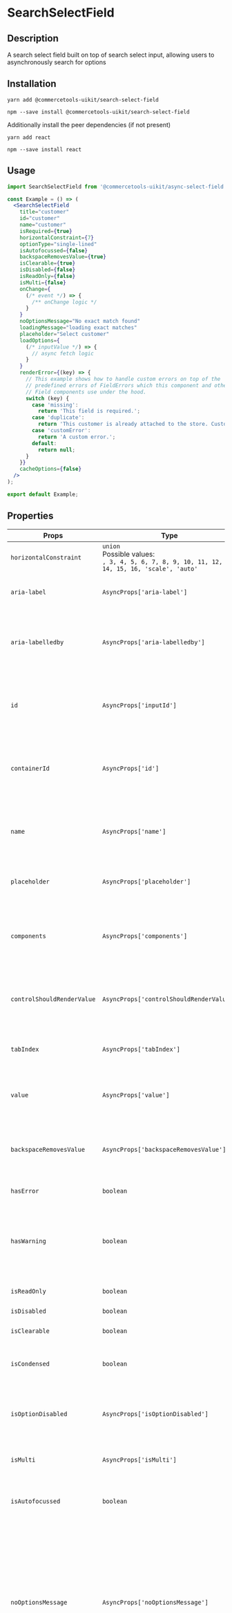 <!-- THIS IS AN AUTOGENERATED FILE. DO NOT EDIT THIS FILE DIRECTLY. -->
<!-- This file is created by the `yarn generate-readme` script. -->

# SearchSelectField

## Description

A search select field built on top of search select input, allowing users to asynchronously search for options

## Installation

```
yarn add @commercetools-uikit/search-select-field
```

```
npm --save install @commercetools-uikit/search-select-field
```

Additionally install the peer dependencies (if not present)

```
yarn add react
```

```
npm --save install react
```

## Usage

```jsx
import SearchSelectField from '@commercetools-uikit/async-select-field';

const Example = () => (
  <SearchSelectField
    title="customer"
    id="customer"
    name="customer"
    isRequired={true}
    horizontalConstraint={7}
    optionType="single-lined"
    isAutofocussed={false}
    backspaceRemovesValue={true}
    isClearable={true}
    isDisabled={false}
    isReadOnly={false}
    isMulti={false}
    onChange={
      (/* event */) => {
        /** onChange logic */
      }
    }
    noOptionsMessage="No exact match found"
    loadingMessage="loading exact matches"
    placeholder="Select customer"
    loadOptions={
      (/* inputValue */) => {
        // async fetch logic
      }
    }
    renderError={(key) => {
      // This example shows how to handle custom errors on top of the
      // predefined errors of FieldErrors which this component and other
      // Field components use under the hood.
      switch (key) {
        case 'missing':
          return 'This field is required.';
        case 'duplicate':
          return 'This customer is already attached to the store. Customers must be unique.';
        case 'customError':
          return 'A custom error.';
        default:
          return null;
      }
    }}
    cacheOptions={false}
  />
);

export default Example;
```

## Properties

| Props                      | Type                                                                                                  | Required | Default | Description                                                                                                                                                                                                                                                                                                                                                                 |
| -------------------------- | ----------------------------------------------------------------------------------------------------- | :------: | ------- | --------------------------------------------------------------------------------------------------------------------------------------------------------------------------------------------------------------------------------------------------------------------------------------------------------------------------------------------------------------------------- |
| `horizontalConstraint`     | `union`<br/>Possible values:<br/>`, 3, 4, 5, 6, 7, 8, 9, 10, 11, 12, 13, 14, 15, 16, 'scale', 'auto'` |          |         | Horizontal size limit of the input fields.                                                                                                                                                                                                                                                                                                                                  |
| `aria-label`               | `AsyncProps['aria-label']`                                                                            |          |         | Aria label (for assistive tech)&#xA;<br>&#xA;[Props from React select was used](https://react-select.com/props)                                                                                                                                                                                                                                                             |
| `aria-labelledby`          | `AsyncProps['aria-labelledby']`                                                                       |          |         | HTML ID of an element that should be used as the label (for assistive tech)&#xA;<br>&#xA;[Props from React select was used](https://react-select.com/props)                                                                                                                                                                                                                 |
| `id`                       | `AsyncProps['inputId']`                                                                               |          |         | The id of the search input. This forwarded as react-select's "inputId"&#xA;<br>&#xA;[Props from React select was used](https://react-select.com/props)                                                                                                                                                                                                                      |
| `containerId`              | `AsyncProps['id']`                                                                                    |          |         | The id to set on the SelectContainer component. This is forwarded as react-select's "id"&#xA;<br>&#xA;[Props from React select was used](https://react-select.com/props)                                                                                                                                                                                                    |
| `name`                     | `AsyncProps['name']`                                                                                  |          |         | Name of the HTML Input (optional - without this, no input will be rendered)&#xA;<br>&#xA;[Props from React select was used](https://react-select.com/props)                                                                                                                                                                                                                 |
| `placeholder`              | `AsyncProps['placeholder']`                                                                           |          |         | Placeholder text for the select value&#xA;<br>&#xA;[Props from React select was used](https://react-select.com/props)                                                                                                                                                                                                                                                       |
| `components`               | `AsyncProps['components']`                                                                            |          |         | Map of components to overwrite the default ones, see [what components you can override](https://react-select.com/components)&#xA;<br>&#xA;[Props from React select was used](https://react-select.com/props)                                                                                                                                                                |
| `controlShouldRenderValue` | `AsyncProps['controlShouldRenderValue']`                                                              |          | `true`  | Control whether the selected values should be rendered in the control&#xA;<br>&#xA;[Props from React select was used](https://react-select.com/props)                                                                                                                                                                                                                       |
| `tabIndex`                 | `AsyncProps['tabIndex']`                                                                              |          |         | Sets the tabIndex attribute on the input&#xA;<br>&#xA;[Props from React select was used](https://react-select.com/props)                                                                                                                                                                                                                                                    |
| `value`                    | `AsyncProps['value']`                                                                                 |          |         | The value of the select; reflected by the selected option&#xA;<br>&#xA;[Props from React select was used](https://react-select.com/props)                                                                                                                                                                                                                                   |
| `backspaceRemovesValue`    | `AsyncProps['backspaceRemovesValue']`                                                                 |          |         | Remove the currently focused option when the user presses backspace&#xA;<br>&#xA;[Props from React select was used](https://react-select.com/props)                                                                                                                                                                                                                         |
| `hasError`                 | `boolean`                                                                                             |          |         | Indicates the input field has an error                                                                                                                                                                                                                                                                                                                                      |
| `hasWarning`               | `boolean`                                                                                             |          |         | Indicates the input field has a warning&#xA;@deprecated Please use the `warnings` prop instead so users know the reason why the field is in warning state.                                                                                                                                                                                                                  |
| `isReadOnly`               | `boolean`                                                                                             |          |         | Is the select read-only                                                                                                                                                                                                                                                                                                                                                     |
| `isDisabled`               | `boolean`                                                                                             |          |         | Is the select disabled                                                                                                                                                                                                                                                                                                                                                      |
| `isClearable`              | `boolean`                                                                                             |          |         | Is the select value clearable                                                                                                                                                                                                                                                                                                                                               |
| `isCondensed`              | `boolean`                                                                                             |          |         | Whether the input and its options are rendered with condensed paddings                                                                                                                                                                                                                                                                                                      |
| `isOptionDisabled`         | `AsyncProps['isOptionDisabled']`                                                                      |          |         | Override the built-in logic to detect whether an option is disabled&#xA;<br>&#xA;[Props from React select was used](https://react-select.com/props)                                                                                                                                                                                                                         |
| `isMulti`                  | `AsyncProps['isMulti']`                                                                               |          |         | Support multiple selected options&#xA;<br>&#xA;[Props from React select was used](https://react-select.com/props)                                                                                                                                                                                                                                                           |
| `isAutofocussed`           | `boolean`                                                                                             |          |         | Focus the control when it is mounted. Renamed autoFocus of react-select                                                                                                                                                                                                                                                                                                     |
| `noOptionsMessage`         | `AsyncProps['noOptionsMessage']`                                                                      |          |         | Can be used to render a custom value when there are no options (either because of no search results, or all options have been used, or there were none in the first place). Gets called with `{ inputValue: String }`. `inputValue` will be an empty string when no search text is present.&#xA;<br>&#xA;[Props from React select was used](https://react-select.com/props) |
| `maxMenuHeight`            | `AsyncProps['maxMenuHeight']`                                                                         |          |         | Maximum height of the menu before scrolling&#xA;<br>&#xA;[Props from React select was used](https://react-select.com/props)                                                                                                                                                                                                                                                 |
| `menuPortalTarget`         | `AsyncProps['menuPortalTarget']`                                                                      |          |         | Dom element to portal the select menu to&#xA;<br>&#xA;[Props from React select was used](https://react-select.com/props)                                                                                                                                                                                                                                                    |
| `menuPortalZIndex`         | `number`                                                                                              |          |         | z-index value for the menu portal&#xA;<br>&#xA;Use in conjunction with `menuPortalTarget`                                                                                                                                                                                                                                                                                   |
| `menuShouldBlockScroll`    | `boolean`                                                                                             |          |         | whether the menu should block scroll while open                                                                                                                                                                                                                                                                                                                             |
| `showOptionGroupDivider`   | `boolean`                                                                                             |          |         | Determines if option groups will be separated by a divider                                                                                                                                                                                                                                                                                                                  |
| `onBlur`                   | `Function`<br/>[See signature.](#signature-onBlur)                                                    |          |         | Handle blur events on the control                                                                                                                                                                                                                                                                                                                                           |
| `onChange`                 | `Function`<br/>[See signature.](#signature-onChange)                                                  |          |         | Called with a fake event when value changes.&#xA;<br />&#xA;The event's `target.name` will be the `name` supplied in props. The event's `target.value` will hold the value. The value will be the selected option, or an array of options in case `isMulti` is `true`.                                                                                                      |
| `onFocus`                  | `AsyncProps['onFocus']`                                                                               |          |         | Handle focus events on the control&#xA;<br>&#xA;[Props from React select was used](https://react-select.com/props)                                                                                                                                                                                                                                                          |
| `onInputChange`            | `AsyncProps['onInputChange']`                                                                         |          |         | Handle change events on the input&#xA;<br>&#xA;[Props from React select was used](https://react-select.com/props)                                                                                                                                                                                                                                                           |
| `tabSelectsValue`          | `AsyncProps['tabSelectsValue']`                                                                       |          |         | Select the currently focused option when the user presses tab&#xA;<br>&#xA;[Props from React select was used](https://react-select.com/props)                                                                                                                                                                                                                               |
| `loadOptions`              | `AsyncProps['loadOptions']`                                                                           |    ✅    |         | Function that returns a promise, which is the set of options to be used once the promise resolves.&#xA;<br>&#xA;[Props from React select was used](https://react-select.com/props)                                                                                                                                                                                          |
| `loadingMessage`           | `union`<br/>Possible values:<br/>`string , (() => string)`                                            |          |         | The text shown while the options are being loaded                                                                                                                                                                                                                                                                                                                           |
| `cacheOptions`             | `AsyncProps['cacheOptions']`                                                                          |          |         | If cacheOptions is truthy, then the loaded data will be cached. The cache will remain until cacheOptions changes value.&#xA;<br>&#xA;[Props from React select was used](https://react-select.com/props)                                                                                                                                                                     |
| `filterOption`             | `AsyncProps['filterOption']`                                                                          |          |         | Custom method to filter whether an option should be displayed in the menu&#xA;<br>&#xA;[Props from React select was used](https://react-select.com/props)                                                                                                                                                                                                                   |
| `optionType`               | `union`<br/>Possible values:<br/>`'single-property' , 'double-property' , 'multiple-properties'`      |          |         | The style of the an option in the dropdown menu. It could be single lined option or an option with more and custom info                                                                                                                                                                                                                                                     |
| `errors`                   | `Record`                                                                                              |          |         | A map of errors. Error messages for known errors are rendered automatically.&#xA;<br />&#xA;Unknown errors will be forwarded to `renderError`                                                                                                                                                                                                                               |
| `renderError`              | `Function`<br/>[See signature.](#signature-renderError)                                               |          |         | Called with custom errors. This function can return a message which will be wrapped in an ErrorMessage. It can also return null to show no error.                                                                                                                                                                                                                           |
| `warnings`                 | `Record`                                                                                              |          |         | A map of warnings. Warning messages for known warnings are rendered automatically.&#xA;<br/>&#xA;Unknown warnings will be forwarded to renderWarning.                                                                                                                                                                                                                       |
| `renderWarning`            | `Function`<br/>[See signature.](#signature-renderWarning)                                             |          |         | Called with custom warnings, as renderWarning(key, warning). This function can return a message which will be wrapped in a WarningMessage.&#xA;<br />&#xA;It can also return null to show no warning.                                                                                                                                                                       |
| `isRequired`               | `boolean`                                                                                             |          |         | Indicates if the value is required. Shows an the "required asterisk" if so.                                                                                                                                                                                                                                                                                                 |
| `touched`                  | `union`<br/>Possible values:<br/>`boolean[] , boolean`                                                |          |         | Indicates whether the field was touched. Errors will only be shown when the field was touched.                                                                                                                                                                                                                                                                              |
| `title`                    | `ReactNode`                                                                                           |    ✅    |         | Title of the label                                                                                                                                                                                                                                                                                                                                                          |
| `hint`                     | `ReactNode`                                                                                           |          |         | Hint for the label. Provides a supplementary but important information regarding the behaviour of the input (e.g warn about uniqueness of a field, when it can only be set once), whereas `description` can describe it in more depth. Can also receive a `hintIcon`.                                                                                                       |
| `description`              | `ReactNode`                                                                                           |          |         | Provides a description for the title.                                                                                                                                                                                                                                                                                                                                       |
| `onInfoButtonClick`        | `Function`<br/>[See signature.](#signature-onInfoButtonClick)                                         |          |         | Function called when info button is pressed.&#xA;<br />&#xA;Info button will only be visible when this prop is passed.                                                                                                                                                                                                                                                      |
| `hintIcon`                 | `ReactElement`                                                                                        |          |         | Icon to be displayed beside the hint text.&#xA;<br />&#xA;Will only get rendered when `hint` is passed as well.                                                                                                                                                                                                                                                             |
| `badge`                    | `ReactNode`                                                                                           |          |         | Badge to be displayed beside the label.&#xA;<br />&#xA;Might be used to display additional information about the content of the field (E.g verified email)                                                                                                                                                                                                                  |
| `iconLeft`                 | `ReactNode`                                                                                           |          |         | Icon to display on the left of the placeholder text and selected value. Has no effect when `isMulti` is enabled.                                                                                                                                                                                                                                                            |

## Signatures

### Signature `onBlur`

```ts
(event: TCustomEvent) => void
```

### Signature `onChange`

```ts
(event: TCustomEvent, info: ActionMeta<unknown>) => void
```

### Signature `renderError`

```ts
(key: string, error?: boolean) => ReactNode;
```

### Signature `renderWarning`

```ts
(key: string, warning?: boolean) => ReactNode;
```

### Signature `onInfoButtonClick`

```ts
(
  event: MouseEvent<HTMLButtonElement> | KeyboardEvent<HTMLButtonElement>
) => void
```

## `data-*` props

The component further forwards all `data-` attributes to the underlying `SearchSelectInput` component.

The underlying `@commercetools-uikit/search-select-input` is built on top of `@commercetools-uikit/async-select-input` which on its own turn is built on top of [`react-select`](https://github.com/JedWatson/react-select) v3. `@commercetools-uikit/async-select-input` supports mostly the same properties as `react-select` with some minor changes in the behaviour of some of the props. The `@commercetools-uikit/search-select-input` which is built on top `@commercetools-uikit/async-select-input` has predefined values for some the props. The props that have predefined values in `@commercetools-uikit/search-select-input` are as follows:

In case you need one of the currently excluded props, feel free to open a PR adding them to either `@commercetools-uikit/search-select-input` or `@commercetools-uikit/async-select-input`.

## `errors`

This object is a key-value map. The `renderError` prop will be called for each entry with the key and the value. The return value will be rendered inside an `ErrorMessage` component underneath the input.

The `SearchSelectField` supports some errors out of the box. Return `undefined` from `renderError` for these and the default errors will be shown instead. This prevents consumers from having to reimplement the same error messages for known errors while still keeping the flexibility of showing custom error messages for them.

When the `key` is known, and when the value is truthy, and when `renderError` returned `undefined` for that error entry, then the `SearchSelectField` will render an appropriate error automatically.

Known error keys are:

- `missing`: tells the user that this field is required

## Static methods

### `SearchSelectField.toFieldErrors`

Use this function to convert the Formik `errors` object type to our custom field errors type. This is primarily useful when using TypeScript.

```ts
type FormValues = {
  myField: string;
};

<SearchSelectField
  // ...
  name="my-field"
  errors={SearchSelectField.toFieldErrors<FormValues>(formik.errors).myField}
/>;
```
